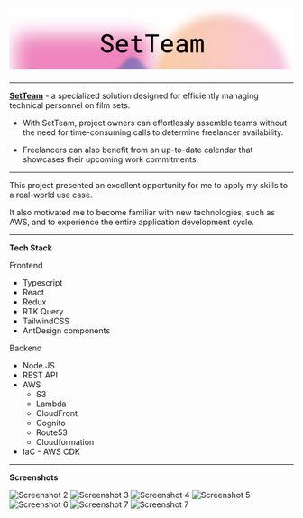 ## ![Screenshot 1](./set-team-frontend/public/Screen%20Shot%202023-11-10%20at%2014.32.11.png)

---

**[SetTeam](https://www.setteam.net)** - a specialized solution designed for efficiently managing technical personnel on film sets.

-   With SetTeam, project owners can effortlessly assemble teams without the need for time-consuming calls to determine freelancer availability.

-   Freelancers can also benefit from an up-to-date calendar that showcases their upcoming work commitments.

---

This project presented an excellent opportunity for me to apply my skills to a real-world use case.

It also motivated me to become familiar with new technologies, such as AWS, and to experience the entire application development cycle.

---

**Tech Stack**

Frontend

-   Typescript
-   React
-   Redux
-   RTK Query
-   TailwindCSS
-   AntDesign components

Backend

-   Node.JS
-   REST API
-   AWS
    -   S3
    -   Lambda
    -   CloudFront
    -   Cognito
    -   Route53
    -   Cloudformation
-   IaC - AWS CDK

---

**Screenshots**

![Screenshot 2](./set-team-frontend/Screen%20Shot%202023-11-09%20at%2013.21.09.png)
![Screenshot 3](./set-team-frontend/Screen%20Shot%202023-11-09%20at%2013.30.32.png)
![Screenshot 4](./set-team-frontend/Screen%20Shot%202023-11-09%20at%2013.31.25.png)
![Screenshot 5](./set-team-frontend/Screen%20Shot%202023-11-09%20at%2013.32.00.png)
![Screenshot 6](./set-team-frontend/Screen%20Shot%202023-11-09%20at%2013.32.30.png) 
![Screenshot 7](./set-team-frontend/Screen%20Shot%202023-11-09%20at%2013.35.34.png)
![Screenshot 7](./set-team-frontend/Screen%20Shot%202023-11-09%20at%2013.32.16.png)
